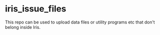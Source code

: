 iris_issue_files
================

This repo can be used to upload data files
or utility programs etc that don't belong inside Iris.
